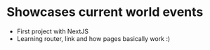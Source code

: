 # Showcases current world events

- First project with NextJS
- Learning router, link and how pages basically work :)
